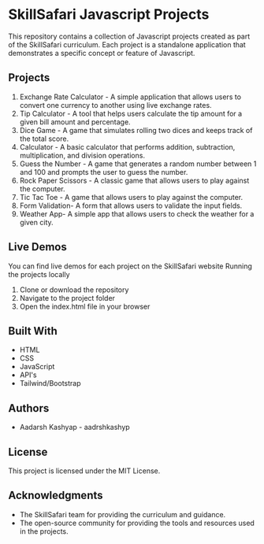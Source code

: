 # SkillSafari Javascript Projects

This repository contains a collection of Javascript projects created as part of the SkillSafari curriculum. Each project is a standalone application that demonstrates a specific concept or feature of Javascript.

## Projects

1. Exchange Rate Calculator - A simple application that allows users to convert one currency to another using live exchange rates.
2. Tip Calculator - A tool that helps users calculate the tip amount for a given bill amount and percentage.
3. Dice Game - A game that simulates rolling two dices and keeps track of the total score.
4. Calculator - A basic calculator that performs addition, subtraction, multiplication, and division operations.
5. Guess the Number - A game that generates a random number between 1 and 100 and prompts the user to guess the number.
6. Rock Paper Scissors - A classic game that allows users to play against the computer.
7. Tic Tac Toe - A game that allows users to play against the computer.
8. Form Validation- A form that allows users to validate the input fields.
9. Weather App- A simple app that allows users to check the weather for a given city.

## Live Demos

You can find live demos for each project on the SkillSafari website
Running the projects locally

1. Clone or download the repository
2. Navigate to the project folder
3. Open the index.html file in your browser

## Built With

- HTML
- CSS
- JavaScript
- API's
- Tailwind/Bootstrap

## Authors

- Aadarsh Kashyap - aadrshkashyp

## License

This project is licensed under the MIT License.

## Acknowledgments

- The SkillSafari team for providing the curriculum and guidance.
- The open-source community for providing the tools and resources used in the projects.

